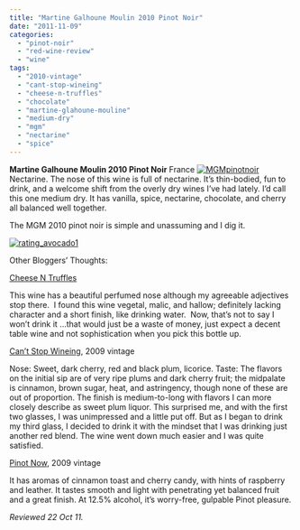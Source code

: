 ```yaml
---
title: "Martine Galhoune Moulin 2010 Pinot Noir"
date: "2011-11-09"
categories: 
  - "pinot-noir"
  - "red-wine-review"
  - "wine"
tags: 
  - "2010-vintage"
  - "cant-stop-wineing"
  - "cheese-n-truffles"
  - "chocolate"
  - "martine-glahoune-mouline"
  - "medium-dry"
  - "mgm"
  - "nectarine"
  - "spice"
---
```


**Martine Galhoune Moulin 2010 Pinot Noir** France [![](http://s3.amazonaws.com/thegourmez-wpmedia/2011/10/MGMpinotnoir.jpg "MGMpinotnoir")](http://s3.amazonaws.com/thegourmez-wpmedia/2011/10/MGMpinotnoir.jpg) Nectarine. The nose of this wine is full of nectarine. It’s thin-bodied, fun to drink, and a welcome shift from the overly dry wines I’ve had lately. I’d call this one medium dry. It has vanilla, spice, nectarine, chocolate, and cherry all balanced well together.

The MGM 2010 pinot noir is simple and unassuming and I dig it.

[![](http://s3.amazonaws.com/thegourmez-wpmedia/2009/02/rating_avocado1.gif "rating_avocado1")](http://s3.amazonaws.com/thegourmez-wpmedia/2009/02/rating_avocado1.gif) 

Other Bloggers’ Thoughts:

[Cheese N Truffles](http://cheesentruffles.com/?p=824)

This wine has a beautiful perfumed nose although my agreeable adjectives stop there.  I found this wine vegetal, malic, and hallow; definitely lacking character and a short finish, like drinking water.  Now, that’s not to say I won’t drink it …that would just be a waste of money, just expect a decent table wine and not sophistication when you pick this bottle up.

[Can’t Stop Wineing](http://cantstopwineing.blogspot.com/2011/06/2009-martine-galhaud-moulin-mgm-pinot.html), 2009 vintage

Nose: Sweet, dark cherry, red and black plum, licorice. Taste: The flavors on the initial sip are of very ripe plums and dark cherry fruit; the midpalate is cinnamon, brown sugar, heat, and astringency, though none of these are out of proportion. The finish is medium-to-long with flavors I can more closely describe as sweet plum liquor. This surprised me, and with the first two glasses, I was unimpressed and a little put off. But as I began to drink my third glass, I decided to drink it with the mindset that I was drinking just another red blend. The wine went down much easier and I was quite satisfied.

[Pinot Now](http://www.pinotnow.com/pinot-noir-recommendation-mgm-pinot-noir-2009/), 2009 vintage

It has aromas of cinnamon toast and cherry candy, with hints of raspberry and leather. It tastes smooth and light with penetrating yet balanced fruit and a great finish. At 12.5% alcohol, it’s worry-free, gulpable Pinot pleasure.

_Reviewed 22 Oct 11._
